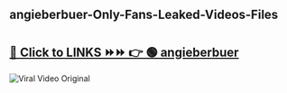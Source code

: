 
 ## angieberbuer-Only-Fans-Leaked-Videos-Files

# <h2><a href="https://mediaupload.pro?angieberbuer">🔗 Click to LINKS ⏩⏩ 👉 🟢 angieberbuer </a></h2>

<a href="https://mediaupload.pro?angieberbuer" rel="nofollow" data-target="animated-image.originalLink"><img src="https://i.ibb.co.com/xMMVF88/686577567.gif" alt="Viral Video Original" style="max-width: 100%; display: inline-block;" data-target="animated-image.originalImage"></a>